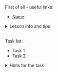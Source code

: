 First of all - useful links:

- [Name](https://link.org/)

<details><summary>Lesson info and tips</summary>
<pre>

</pre>
</details>
<br>

Task list:
- Task 1
- Task 2

<details><summary>Hints for the task</summary>
<pre>
<strong>Task 1:</strong>
  $ cmd1
  $ echo ${string:7:3}
  
<strong>Task 2:</strong>
  $ echo ${#string}
  $ string=
</pre>
</details>
